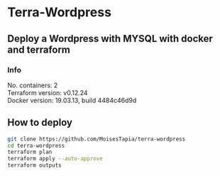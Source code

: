 # Terra-Wordpress

## Deploy a Wordpress with MYSQL with docker and terraform

### Info

No. containers: 2 <br>
Terraform version: v0.12.24 <br>
Docker version: 19.03.13, build 4484c46d9d

## How to deploy

```bash
git clone https://github.com/MoisesTapia/terra-wordpress
cd terra-wordpress
terraform plan
terraform apply --auto-approve
terraform outputs
```
